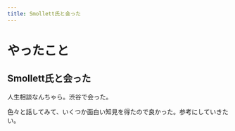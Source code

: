 ```yaml
---
title: Smollett氏と会った
---
```


# やったこと

## Smollett氏と会った

人生相談なんちゃら。渋谷で会った。

色々と話してみて、いくつか面白い知見を得たので良かった。参考にしていきたい。
